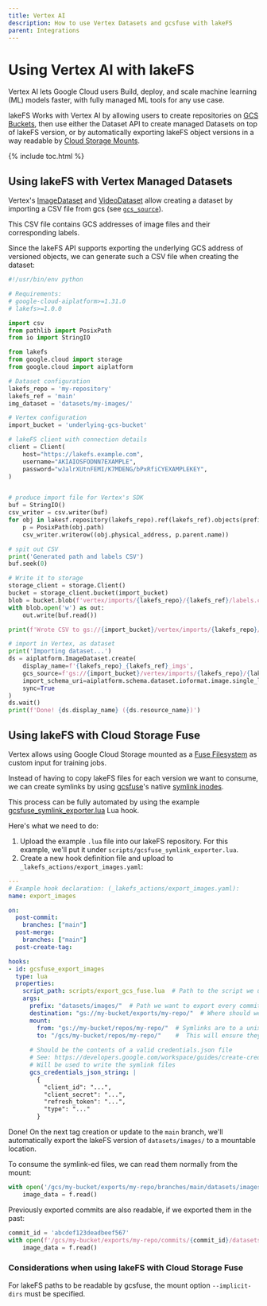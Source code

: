 ```yaml
---
title: Vertex AI
description: How to use Vertex Datasets and gcsfuse with lakeFS
parent: Integrations
---
```


# Using Vertex AI with lakeFS

Vertex AI lets Google Cloud users Build, deploy, and scale machine learning (ML) models faster, with fully managed ML tools for any use case.

lakeFS Works with Vertex AI by allowing users to create repositories on [GCS Buckets](../howto/deploy/gcp.md), then use either the Dataset API to create managed Datasets on top of lakeFS version, or by automatically exporting lakeFS object versions in a way readable by [Cloud Storage Mounts](https://cloud.google.com/blog/products/ai-machine-learning/cloud-storage-file-system-ai-training). 

{% include toc.html %}

## Using lakeFS with Vertex Managed Datasets

Vertex's [ImageDataset](https://cloud.google.com/python/docs/reference/aiplatform/latest/google.cloud.aiplatform.ImageDataset) and [VideoDataset](https://cloud.google.com/python/docs/reference/aiplatform/latest/google.cloud.aiplatform.VideoDataset) allow creating a dataset by importing a CSV file from gcs (see [`gcs_source`](https://cloud.google.com/python/docs/reference/aiplatform/latest/google.cloud.aiplatform.ImageDataset#google_cloud_aiplatform_ImageDataset_create)).

This CSV file contains GCS addresses of image files and their corresponding labels.

Since the lakeFS API supports exporting the underlying GCS address of versioned objects, we can generate such a CSV file when creating the dataset:  

```python
#!/usr/bin/env python

# Requirements:
# google-cloud-aiplatform>=1.31.0
# lakefs>=1.0.0

import csv
from pathlib import PosixPath
from io import StringIO

from lakefs
from google.cloud import storage
from google.cloud import aiplatform

# Dataset configuration
lakefs_repo = 'my-repository'
lakefs_ref = 'main'
img_dataset = 'datasets/my-images/'

# Vertex configuration
import_bucket = 'underlying-gcs-bucket'

# lakeFS client with connection details
client = Client(
    host="https://lakefs.example.com",
    username="AKIAIOSFODNN7EXAMPLE",
    password="wJalrXUtnFEMI/K7MDENG/bPxRfiCYEXAMPLEKEY",
)


# produce import file for Vertex's SDK
buf = StringIO()
csv_writer = csv.writer(buf)
for obj in lakesf.repository(lakefs_repo).ref(lakefs_ref).objects(prefix=img_dataset):
    p = PosixPath(obj.path)
    csv_writer.writerow((obj.physical_address, p.parent.name))

# spit out CSV
print('Generated path and labels CSV')
buf.seek(0)

# Write it to storage
storage_client = storage.Client()
bucket = storage_client.bucket(import_bucket)
blob = bucket.blob(f'vertex/imports/{lakefs_repo}/{lakefs_ref}/labels.csv')
with blob.open('w') as out:
    out.write(buf.read())

print(f'Wrote CSV to gs://{import_bucket}/vertex/imports/{lakefs_repo}/{lakefs_ref}/labels.csv')

# import in Vertex, as dataset
print('Importing dataset...')
ds = aiplatform.ImageDataset.create(
    display_name=f'{lakefs_repo}_{lakefs_ref}_imgs',
    gcs_source=f'gs://{import_bucket}/vertex/imports/{lakefs_repo}/{lakefs_ref}/labels.csv',
    import_schema_uri=aiplatform.schema.dataset.ioformat.image.single_label_classification,
    sync=True
)
ds.wait()
print(f'Done! {ds.display_name} ({ds.resource_name})')
```

## Using lakeFS with Cloud Storage Fuse

Vertex allows using Google Cloud Storage mounted as a [Fuse Filesystem](https://cloud.google.com/vertex-ai/docs/training/cloud-storage-file-system) as custom input for training jobs.

Instead of having to copy lakeFS files for each version we want to consume, we can create symlinks by using [gcsfuse](https://github.com/GoogleCloudPlatform/gcsfuse)'s native [symlink inodes](https://github.com/GoogleCloudPlatform/gcsfuse/blob/v1.0.0/docs/semantics.md#symlink-inodes).

This process can be fully automated by using the example [gcsfuse_symlink_exporter.lua](https://github.com/treeverse/lakeFS/blob/master/examples/hooks/gcsfuse_symlink_exporter.lua) Lua hook.

Here's what we need to do:

1. Upload the example `.lua` file into our lakeFS repository. For this example, we'll put it under `scripts/gcsfuse_symlink_exporter.lua`.
2. Create a new hook definition file and upload to `_lakefs_actions/export_images.yaml`:

```yaml
---
# Example hook declaration: (_lakefs_actions/export_images.yaml):
name: export_images

on:
  post-commit:
    branches: ["main"]
  post-merge:
    branches: ["main"]
  post-create-tag:

hooks:
- id: gcsfuse_export_images
  type: lua
  properties:
    script_path: scripts/export_gcs_fuse.lua  # Path to the script we uploaded in the previous step
    args:
      prefix: "datasets/images/"  # Path we want to export every commit
      destination: "gs://my-bucket/exports/my-repo/"  # Where should we create the symlinks?
      mount:
        from: "gs://my-bucket/repos/my-repo/"  # Symlinks are to a unix-mounted file
        to: "/gcs/my-bucket/repos/my-repo/"    #  This will ensure they point to a location that exists.
      
      # Should be the contents of a valid credentials.json file
      # See: https://developers.google.com/workspace/guides/create-credentials
      # Will be used to write the symlink files
      gcs_credentials_json_string: |
        {
          "client_id": "...",
          "client_secret": "...",
          "refresh_token": "...",
          "type": "..."
        }
```

Done! On the next tag creation or update to the `main` branch, we'll automatically export the lakeFS version of `datasets/images/` to a mountable location.

To consume the symlink-ed files, we can read them normally from the mount:

```python
with open('/gcs/my-bucket/exports/my-repo/branches/main/datasets/images/001.jpg') as f:
    image_data = f.read()
```

Previously exported commits are also readable, if we exported them in the past:

```python
commit_id = 'abcdef123deadbeef567'
with open(f'/gcs/my-bucket/exports/my-repo/commits/{commit_id}/datasets/images/001.jpg') as f:
    image_data = f.read()
```

### Considerations when using lakeFS with Cloud Storage Fuse

For lakeFS paths to be readable by gcsfuse, the mount option `--implicit-dirs` must be specified.

